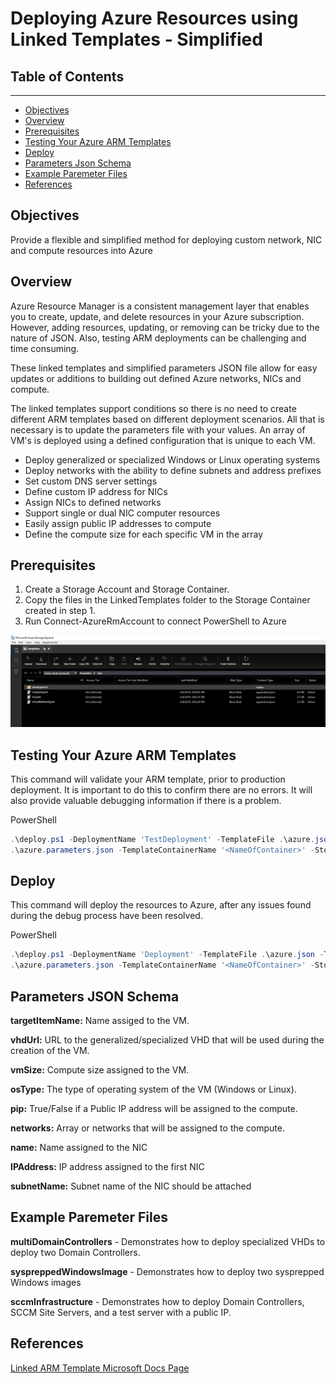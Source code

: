 # Deploying Azure Resources using Linked Templates - Simplified

## __Table of Contents__

---

  - [Objectives](#objectives)
  - [Overview](#overview)
  - [Prerequisites](#prerequisites)
  - [Testing Your Azure ARM Templates](#testing-your-azure-arm-templates)
  - [Deploy](#deploy)
  - [Parameters Json Schema](#parameters-json-schema)
  - [Example Paremeter Files](#example-paremeter-files)
  - [References](#references)

## __Objectives__

Provide a flexible and simplified method for deploying custom network, NIC and compute resources into Azure

## __Overview__

Azure Resource Manager is a consistent management layer that enables you to create, update, and delete resources in your Azure subscription.  However, adding resources, updating, or removing can be tricky due to the nature of JSON.  Also, testing ARM deployments can be challenging and time consuming.

These linked templates and simplified parameters JSON file allow for easy updates or additions to building out defined Azure networks, NICs and compute.

The linked templates support conditions so there is no need to create different ARM templates based on different deployment scenarios.  All that is necessary is to update the parameters file with your values.  An array of VM's is deployed using a defined configuration that is unique to each VM.

- Deploy generalized or specialized Windows or Linux operating systems
- Deploy networks with the ability to define subnets and address prefixes
- Set custom DNS server settings
- Define custom IP address for NICs
- Assign NICs to defined networks
- Support single or dual NIC computer resources
- Easily assign public IP addresses to compute
- Define the compute size for each specific VM in the array

## __Prerequisites__

1. Create a Storage Account and Storage Container.
2. Copy the files in the LinkedTemplates folder to the Storage Container created in step 1.
3. Run Connect-AzureRmAccount to connect PowerShell to Azure

![StorageContainer](images/linkedtemplates.PNG)

## __Testing Your Azure ARM Templates__

This command will validate your ARM template, prior to production deployment.  It is important to do this to confirm there are no errors.  It will also provide valuable debugging information if there is a problem.

PowerShell

```PowerShell
.\deploy.ps1 -DeploymentName 'TestDeployment' -TemplateFile .\azure.json -TemplateParameterFile `
.\azure.parameters.json -TemplateContainerName '<NameOfContainer>' -StorageAccountName '<NameOfStorageAccount>' -LinkedTemplatePath '<URLToContainer>' -Debug
```

## __Deploy__

This command will deploy the resources to Azure, after any issues found during the debug process have been resolved.

PowerShell

```PowerShell
.\deploy.ps1 -DeploymentName 'Deployment' -TemplateFile .\azure.json -TemplateParameterFile `
.\azure.parameters.json -TemplateContainerName '<NameOfContainer>' -StorageAccountName '<NameOfStorageAccount>' -LinkedTemplatePath '<URLToContainer>'
```

## __Parameters JSON Schema__

**targetItemName:** Name assiged to the VM.

**vhdUrl:** URL to the generalized/specialized VHD that will be used during the creation of the VM.

**vmSize:** Compute size assigned to the VM.

**osType:** The type of operating system of the VM (Windows or Linux).

**pip:** True/False if a Public IP address will be assigned to the compute.

**networks:** Array or networks that will be assigned to the compute.

**name:** Name assigned to the NIC

**IPAddress:** IP address assigned to the first NIC

**subnetName:** Subnet name of the NIC should be attached

## __Example Paremeter Files__

**multiDomainControllers** - Demonstrates how to deploy specialized VHDs to deploy two Domain Controllers.

**syspreppedWindowsImage** - Demonstrates how to deploy two sysprepped Windows images

**sccmInfrastructure** - Demonstrates how to deploy Domain Controllers, SCCM Site Servers, and a test server with a public IP.

## __References__

[Linked ARM Template Microsoft Docs Page](https://docs.microsoft.com/en-us/azure/azure-resource-manager/resource-group-linked-templates)
